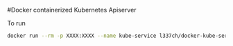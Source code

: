 #Docker containerized Kubernetes Apiserver

To run

```bash
docker run --rm -p XXXX:XXXX --name kube-service l337ch/docker-kube-service /kube-service [runtime options]